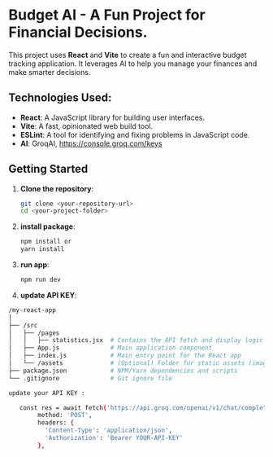 # Budget AI - A Fun Project for Financial Decisions.

This project uses **React** and **Vite** to create a fun and interactive budget tracking application. It leverages AI to help you manage your finances and make smarter decisions.

## Technologies Used:
- **React**: A JavaScript library for building user interfaces.
- **Vite**: A fast, opinionated web build tool.
- **ESLint**: A tool for identifying and fixing problems in JavaScript code.
- **AI**: GroqAI, https://console.groq.com/keys
  
## Getting Started

1. **Clone the repository**:

   ```bash
   git clone <your-repository-url>
   cd <your-project-folder>
   
2. **install package**:
   
      ```bash
   npm install or
   yarn install

2. **run app**:
   
      ```bash
   npm run dev

3. **update API KEY**:
   
```bash
/my-react-app
│
├── /src
│   ├── /pages
│   │   ├── statistics.jsx  # Contains the API fetch and display logic
│   ├── App.js              # Main application component
│   ├── index.js            # Main entry point for the React app
│   └── /assets             # (Optional) Folder for static assets (images, icons, etc.)
├── package.json            # NPM/Yarn dependencies and scripts
└── .gitignore              # Git ignore file

update your API KEY :

   const res = await fetch('https://api.groq.com/openai/v1/chat/completions', {
        method: 'POST',
        headers: {
          'Content-Type': 'application/json',
          'Authorization': 'Bearer YOUR-API-KEY'
        },

